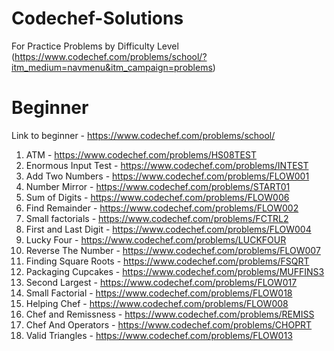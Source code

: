 # Codechef-Solutions
For Practice Problems by Difficulty Level (https://www.codechef.com/problems/school/?itm_medium=navmenu&itm_campaign=problems)

# Beginner 
Link to beginner - https://www.codechef.com/problems/school/

1. ATM - https://www.codechef.com/problems/HS08TEST
2. Enormous Input Test - https://www.codechef.com/problems/INTEST
3. Add Two Numbers - https://www.codechef.com/problems/FLOW001
4. Number Mirror - https://www.codechef.com/problems/START01
5. Sum of Digits - https://www.codechef.com/problems/FLOW006
6. Find Remainder - https://www.codechef.com/problems/FLOW002
7. Small factorials - https://www.codechef.com/problems/FCTRL2
8. First and Last Digit - https://www.codechef.com/problems/FLOW004
9. Lucky Four - https://www.codechef.com/problems/LUCKFOUR
10. Reverse The Number - https://www.codechef.com/problems/FLOW007
11. Finding Square Roots - https://www.codechef.com/problems/FSQRT
12. Packaging Cupcakes - https://www.codechef.com/problems/MUFFINS3
13. Second Largest - https://www.codechef.com/problems/FLOW017
14. Small Factorial - https://www.codechef.com/problems/FLOW018
15. Helping Chef - https://www.codechef.com/problems/FLOW008
16. Chef and Remissness - https://www.codechef.com/problems/REMISS
17. Chef And Operators - https://www.codechef.com/problems/CHOPRT
18. Valid Triangles - https://www.codechef.com/problems/FLOW013
